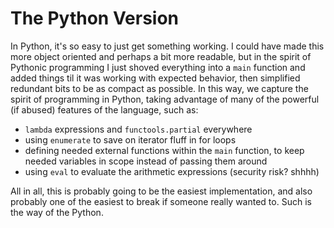 # The Python Version

In Python, it's so easy to just get something working. I could have made this more object oriented and perhaps a bit more readable, but in the spirit of Pythonic programming I just shoved everything into a `main` function and added things til it was working with expected behavior, then simplified redundant bits to be as compact as possible. In this way, we capture the spirit of programming in Python, taking advantage of many of the powerful (if abused) features of the language, such as:
- `lambda` expressions and `functools.partial` everywhere
- using `enumerate` to save on iterator fluff in for loops
- defining needed external functions within the `main` function, to keep needed variables in scope instead of passing them around
- using `eval` to evaluate the arithmetic expressions (security risk? shhhh)

All in all, this is probably going to be the easiest implementation, and also probably one of the easiest to break if someone really wanted to. Such is the way of the Python.
